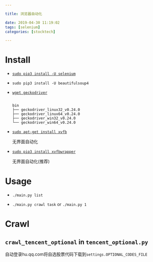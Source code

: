 ```yaml
---

title: 浏览器自动化

date: 2019-04-30 11:19:02
tags: [selenium]
categories: [stocktech]

---
```


# Install

- [`sudo pip3 install -U selenium`](https://seleniumhq.github.io/selenium/docs/api/py/)

- `sudo pip3 install -U beautifulsoup4`

- [`wget geckodriver`](https://github.com/mozilla/geckodriver/releases)

    ```shell

    bin
    ├── geckodriver_linux32_v0.24.0
    ├── geckodriver_linux64_v0.24.0
    ├── geckodriver_win32_v0.24.0
    └── geckodriver_win64_v0.24.0

    ```

- [`sudo apt-get install xvfb`](https://www.cnblogs.com/happyday56/p/9006629.html)

    无界面自动化

- [`sudo pip3 install xvfbwrapper`](https://cloud.tencent.com/developer/ask/107705)

    无界面自动化(推荐)

# Usage

- `./main.py list`

- `./main.py crawl task` or `./main.py 1`

# Crawl

## `crawl_tencent_optional` in `tencent_optional.py`

自动登录hu.qq.com将自选股票代码下载到`settings.OPTIONAL_CODES_FILE`

